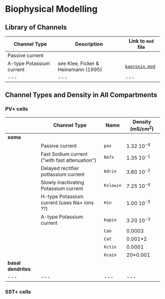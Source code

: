 # Biophysical Modelling

## Library of Channels

| **Channel Type**  |  **Description**  | **Link to `mod` file** |
| --- | --- | --- |
| Passive current                |                                     |    |
| A-type Potassium current       | see Klee, Ficker & Heinemann (1995) | [`kaproxin.mod`](https://github.com/ModelDBRepository/237595/blob/master/Multicompartmental_Biophysical_models/mechanism/kaproxin.mod)  |
| --- | --- | --- |

## Channel Types and Density in All Compartments

### PV+ cells

|     | **Channel Type**  |  **Name**  |  **Density** (mS/cm<sup>2</sup>) |
| --- | --- | --- | --- |
| **soma** |     |     |     |
|          | Passive current                               | `pas` | 1.32 10<sup>-4</sup> |
|          | Fast Sodium current ("with fast attenuation") | `Nafx`  | 1.35 10<sup>-1</sup> |
|          | Delayed rectifier pottassium current          | `Kdrin`  | 3.60 10<sup>-2</sup>  |
|          | Slowly inactivating Potassium current         | `Kslowin`  | 7.25 10<sup>-4</sup> |
|          | H-type Potassium current (uses Na+ ions ??)   | `Hin`  | 1.00 10<sup>-5</sup> |
|          | A-type Potassium current                      | `Kapin` | 3.20 10<sup>-3</sup> |
|          |                                               | `Can` | 0.0003 |
|          |                                               | `Cat` | 0.001*2 |
|          |                                               | `Kctin` | 0.0001 |
|          |                                               | `Kcain` | 20*0.001 |
|   **basal dendrites** |     |     |     |
| --- | --- | --- | --- |

### SST+ cells

